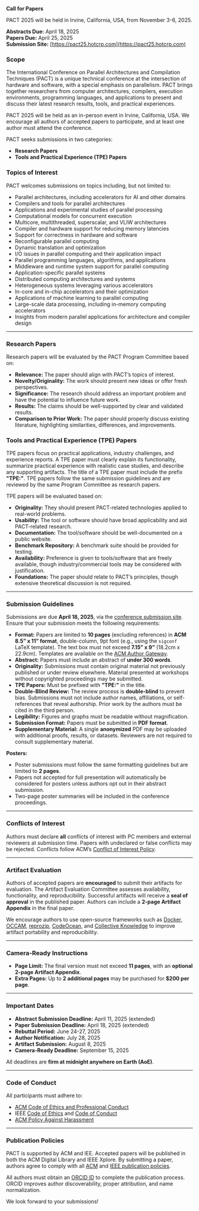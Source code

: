 **Call for Papers**

PACT 2025 will be held in Irvine, California, USA, from November 3-6, 2025.

**Abstracts Due:** April 18, 2025  
**Papers Due:** April 25, 2025  
**Submission Site:** [https://pact25.hotcrp.com](https://pact25.hotcrp.com)


### **Scope**

The International Conference on Parallel Architectures and Compilation Techniques (PACT) is a unique technical conference at the intersection of hardware and software, with a special emphasis on parallelism. PACT brings together researchers from computer architectures, compilers, execution environments, programming languages, and applications to present and discuss their latest research results, tools, and practical experiences.

PACT 2025 will be held as an in-person event in Irvine, California, USA. We encourage all authors of accepted papers to participate, and at least one author must attend the conference.

PACT seeks submissions in two categories:
- **Research Papers**
- **Tools and Practical Experience (TPE) Papers**

### **Topics of Interest**
PACT welcomes submissions on topics including, but not limited to:
- Parallel architectures, including accelerators for AI and other domains
- Compilers and tools for parallel architectures
- Applications and experimental studies of parallel processing
- Computational models for concurrent execution
- Multicore, multithreaded, superscalar, and VLIW architectures
- Compiler and hardware support for reducing memory latencies
- Support for correctness in hardware and software
- Reconfigurable parallel computing
- Dynamic translation and optimization
- I/O issues in parallel computing and their application impact
- Parallel programming languages, algorithms, and applications
- Middleware and runtime system support for parallel computing
- Application-specific parallel systems
- Distributed computing architectures and systems
- Heterogeneous systems leveraging various accelerators
- In-core and in-chip accelerators and their optimization
- Applications of machine learning to parallel computing
- Large-scale data processing, including in-memory computing accelerators
- Insights from modern parallel applications for architecture and compiler design

---

### **Research Papers**
Research papers will be evaluated by the PACT Program Committee based on:
- **Relevance:** The paper should align with PACT’s topics of interest.
- **Novelty/Originality:** The work should present new ideas or offer fresh perspectives.
- **Significance:** The research should address an important problem and have the potential to influence future work.
- **Results:** The claims should be well-supported by clear and validated results.
- **Comparison to Prior Work:** The paper should properly discuss existing literature, highlighting similarities, differences, and improvements.

### **Tools and Practical Experience (TPE) Papers**
TPE papers focus on practical applications, industry challenges, and experience reports. A TPE paper must clearly explain its functionality, summarize practical experience with realistic case studies, and describe any supporting artifacts. The title of a TPE paper must include the prefix **"TPE:"**. TPE papers follow the same submission guidelines and are reviewed by the same Program Committee as research papers.

TPE papers will be evaluated based on:
- **Originality:** They should present PACT-related technologies applied to real-world problems.
- **Usability:** The tool or software should have broad applicability and aid PACT-related research.
- **Documentation:** The tool/software should be well-documented on a public website.
- **Benchmark Repository:** A benchmark suite should be provided for testing.
- **Availability:** Preference is given to tools/software that are freely available, though industry/commercial tools may be considered with justification.
- **Foundations:** The paper should relate to PACT’s principles, though extensive theoretical discussion is not required.

---

### **Submission Guidelines**
Submissions are due **April 18, 2025**, via the [conference submission site](https://pact25.hotcrp.com). Ensure that your submission meets the following requirements:
- **Format:** Papers are limited to **10 pages** (excluding references) in **ACM 8.5” x 11” format**, double-column, 9pt font (e.g., using the `sigconf` LaTeX template). The text box must not exceed **7.15” x 9”** (18.2cm x 22.9cm). Templates are available on the [ACM Author Gateway](https://authors.acm.org/proceedings/production-information/taps-production-workflow).
- **Abstract:** Papers must include an abstract of **under 300 words**.
- **Originality:** Submissions must contain original material not previously published or under review elsewhere. Material presented at workshops without copyrighted proceedings may be submitted.
- **TPE Papers:** Must be prefixed with **"TPE:"** in the title.
- **Double-Blind Review:** The review process is **double-blind** to prevent bias. Submissions must not include author names, affiliations, or self-references that reveal authorship. Prior work by the authors must be cited in the third person.
- **Legibility:** Figures and graphs must be readable without magnification.
- **Submission Format:** Papers must be submitted in **PDF format**.
- **Supplementary Material:** A single **anonymized** PDF may be uploaded with additional proofs, results, or datasets. Reviewers are not required to consult supplementary material.

**Posters:**
- Poster submissions must follow the same formatting guidelines but are limited to **2 pages**.
- Papers not accepted for full presentation will automatically be considered for posters unless authors opt out in their abstract submission.
- Two-page poster summaries will be included in the conference proceedings.

---

### **Conflicts of Interest**
Authors must declare **all** conflicts of interest with PC members and external reviewers at submission time. Papers with undeclared or false conflicts may be rejected. Conflicts follow ACM’s [Conflict of Interest Policy](https://www.acm.org/publications/policies/conflict-of-interest).

---

### **Artifact Evaluation**
Authors of accepted papers are **encouraged** to submit their artifacts for evaluation. The Artifact Evaluation Committee assesses availability, functionality, and reproducibility. Successful artifacts will receive a **seal of approval** in the published paper. Authors can include a **2-page Artifact Appendix** in the final paper.

We encourage authors to use open-source frameworks such as [Docker](https://www.docker.com/), [OCCAM](https://occam.cs.pitt.edu/), [reprozip](https://www.reprozip.org/), [CodeOcean](https://codeocean.com/), and [Collective Knowledge](https://cknowledge.io/docs/) to improve artifact portability and reproducibility.

---

### **Camera-Ready Instructions**
- **Page Limit:** The final version must not exceed **11 pages**, with an **optional 2-page Artifact Appendix**.
- **Extra Pages:** Up to **2 additional pages** may be purchased for **$200 per page**.

---

### **Important Dates**
- **Abstract Submission Deadline:** April 11, 2025 (extended)
- **Paper Submission Deadline:** April 18, 2025 (extended)
- **Rebuttal Period:** June 24-27, 2025
- **Author Notification:** July 28, 2025
- **Artifact Submission:** August 8, 2025
- **Camera-Ready Deadline:** September 15, 2025


All deadlines are **firm at midnight anywhere on Earth (AoE)**.

---

### **Code of Conduct**
All participants must adhere to:
- [ACM Code of Ethics and Professional Conduct](https://www.acm.org/code-of-ethics)
- IEEE [Code of Ethics](https://www.ieee.org/about/corporate/governance/p7-8.html) and [Code of Conduct](https://www.ieee.org/content/dam/ieee-org/ieee/web/org/about/ieee_code_of_conduct.pdf)
- [ACM Policy Against Harassment](https://www.acm.org/about-acm/policy-against-harassment)

---

### **Publication Policies**
PACT is supported by ACM and IEE. Accepted papers will be published in both the ACM Digital Library and IEEE Xplore. By submitting a paper, authors agree to comply with all [ACM](https://www.acm.org/publications/policies) and [IEEE publication policies](https://ieeexplore.ieee.org/Xplorehelp/author-center/publishing-policies).

All authors must obtain an [ORCID ID](https://orcid.org/) to complete the publication process. ORCID improves author discoverability, proper attribution, and name normalization.

We look forward to your submissions!

